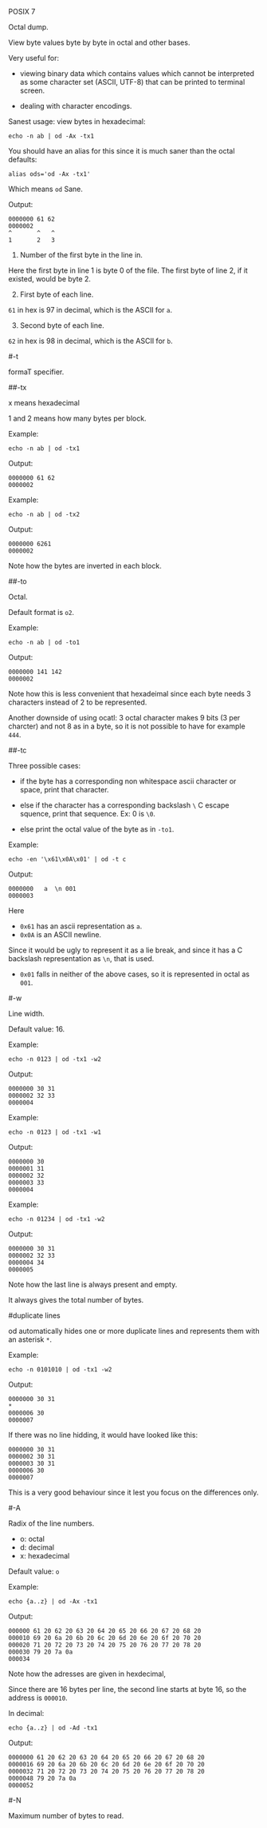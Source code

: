 POSIX 7

Octal dump.

View byte values byte by byte in octal and other bases.

Very useful for:

- viewing binary data which contains values which
cannot be interpreted as some character set (ASCII, UTF-8)
that can be printed to terminal screen.

- dealing with character encodings.

Sanest usage: view bytes in hexadecimal:

    echo -n ab | od -Ax -tx1

You should have an alias for this since it is much saner than the octal defaults:

    alias ods='od -Ax -tx1'

Which means `od` Sane.

Output:

    0000000 61 62
    0000002
    ^       ^   ^
    1       2   3

1. Number of the first byte in the line in.

Here the first byte in line 1 is byte 0 of the file.
The first byte of line 2, if it existed, would be byte 2.

2. First byte of each line.

`61` in hex is 97 in decimal, which is the ASCII for `a`.

3. Second byte of each line.

`62` in hex is 98 in decimal, which is the ASCII for `b`.

#-t

formaT specifier.

##-tx

x means hexadecimal

1 and 2 means how many bytes per block.

Example:

    echo -n ab | od -tx1

Output:

    0000000 61 62
    0000002

Example:

    echo -n ab | od -tx2

Output:

    0000000 6261
    0000002

Note how the bytes are inverted in each block.

##-to

Octal.

Default format is `o2`.

Example:

    echo -n ab | od -to1

Output:

    0000000 141 142
    0000002

Note how this is less convenient that hexadeimal since each byte needs 3 characters
instead of 2 to be represented.

Another downside of using ocatl: 3 octal character makes 9 bits (3 per charcter) and not 8 as in a byte,
so it is not possible to have for example `444`.

##-tc

Three possible cases:

- if the byte has a corresponding non whitespace ascii character or space, print that character.

- else if the character has a corresponding backslash `\` C escape squence,
    print that sequence. Ex: 0 is `\0`.

- else print the octal value of the byte as in `-to1`.

Example:

    echo -en '\x61\x0A\x01' | od -t c

Output:

    0000000   a  \n 001
    0000003

Here

- `0x61` has an ascii representation as `a`.
- `0x0A` is an ASCII newline.

Since it would be ugly to represent it as a lie break,
and since it has a C backslash representation as `\n`,
that is used.

- `0x01` falls in neither of the above cases, so it is represented in octal as `001`.

#-w

Line width.

Default value: 16.

Example:

    echo -n 0123 | od -tx1 -w2

Output:

    0000000 30 31
    0000002 32 33
    0000004

Example:

    echo -n 0123 | od -tx1 -w1

Output:

    0000000 30
    0000001 31
    0000002 32
    0000003 33
    0000004

Example:

    echo -n 01234 | od -tx1 -w2

Output:

    0000000 30 31
    0000002 32 33
    0000004 34
    0000005

Note how the last line is always present and empty.

It always gives the total number of bytes.

#duplicate lines

od automatically hides one or more duplicate lines and represents them with an asterisk `*`.

Example:

    echo -n 0101010 | od -tx1 -w2

Output:

    0000000 30 31
    *
    0000006 30
    0000007

If there was no line hidding, it would have looked like this:

    0000000 30 31
    0000002 30 31
    0000003 30 31
    0000006 30
    0000007

This is a very good behaviour since it lest you focus on the differences only.

#-A

Radix of the line numbers.

- o: octal
- d: decimal
- x: hexadecimal

Default value: `o`

Example:

    echo {a..z} | od -Ax -tx1

Output:

    000000 61 20 62 20 63 20 64 20 65 20 66 20 67 20 68 20
    000010 69 20 6a 20 6b 20 6c 20 6d 20 6e 20 6f 20 70 20
    000020 71 20 72 20 73 20 74 20 75 20 76 20 77 20 78 20
    000030 79 20 7a 0a
    000034

Note how the adresses are given in hexdecimal,

Since there are 16 bytes per line, the second line starts at
byte 16, so the address is `000010`.

In decimal:

    echo {a..z} | od -Ad -tx1

Output:

    0000000 61 20 62 20 63 20 64 20 65 20 66 20 67 20 68 20
    0000016 69 20 6a 20 6b 20 6c 20 6d 20 6e 20 6f 20 70 20
    0000032 71 20 72 20 73 20 74 20 75 20 76 20 77 20 78 20
    0000048 79 20 7a 0a
    0000052

#-N

Maximum number of bytes to read.
